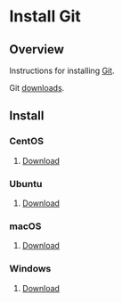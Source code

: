 # Install Git

## Overview

Instructions for installing [Git](https://git-scm.com/).

Git [downloads](https://git-scm.com/downloads).

## Install

### CentOS

1. [Download](https://git-scm.com/download/linux)

### Ubuntu

1. [Download](https://git-scm.com/download/linux)

### macOS

1. [Download](https://git-scm.com/download/mac)

### Windows

1. [Download](https://git-scm.com/download/win)